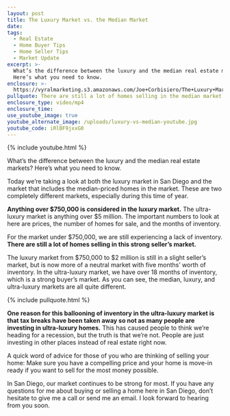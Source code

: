```yaml
---
layout: post
title: The Luxury Market vs. the Median Market
date:
tags:
  - Real Estate
  - Home Buyer Tips
  - Home Seller Tips
  - Market Update
excerpt: >-
  What’s the difference between the luxury and the median real estate markets?
  Here’s what you need to know.
enclosure: >-
  https://vyralmarketing.s3.amazonaws.com/Joe+Corbisiero/The+Luxury+Market+vs.+the+Median+Market+(1).mp4
pullquote: There are still a lot of homes selling in the median market.
enclosure_type: video/mp4
enclosure_time:
use_youtube_image: true
youtube_alternate_image: /uploads/luxury-vs-median-youtube.jpg
youtube_code: iRlBF9jxxG0
---
```


{% include youtube.html %}

What’s the difference between the luxury and the median real estate markets? Here’s what you need to know.

Today we’re taking a look at both the luxury market in San Diego and the market that includes the median-priced homes in the market. These are two completely different markets, especially during this time of year.

**Anything over $750,000 is considered in the luxury market.** The ultra-luxury market is anything over $5 million. The important numbers to look at here are prices, the number of homes for sale, and the months of inventory.&nbsp;

For the market under $750,000, we are still experiencing a lack of inventory. **There are still a lot of homes selling in this strong seller’s market.**

The luxury market from $750,000 to $2 million is still in a slight seller’s market, but is now more of a neutral market with five months’ worth of inventory. In the ultra-luxury market, we have over 18 months of inventory, which is a strong buyer’s market. As you can see, the median, luxury, and ultra-luxury markets are all quite different.&nbsp;

{% include pullquote.html %}

**One reason for this ballooning of inventory in the ultra-luxury market is that tax breaks have been taken away so not as many people are investing in ultra-luxury homes.** This has caused people to think we’re heading for a recession, but the truth is that we’re not. People are just investing in other places instead of real estate right now.

A quick word of advice for those of you who are thinking of selling your home: Make sure you have a compelling price and your home is move-in ready if you want to sell for the most money possible.

In San Diego, our market continues to be strong for most. If you have any questions for me about buying or selling a home here in San Diego, don’t hesitate to give me a call or send me an email. I look forward to hearing from you soon.
